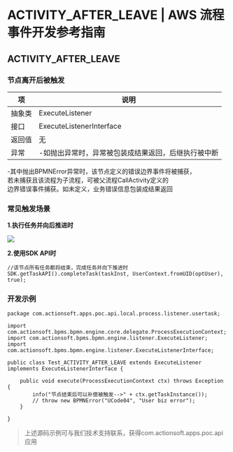 # ACTIVITY_AFTER_LEAVE | AWS 流程事件开发参考指南

## ACTIVITY_AFTER_LEAVE

### 节点离开后被触发

项 | 说明  
---|---  
抽象类 | ExecuteListener  
接口 | ExecuteListenerInterface  
返回值 | 无  
异常 | -如抛出异常时，异常被包装成结果返回，后继执行被中断   
-其中抛出BPMNError异常时，该节点定义的错误边界事件将被捕获，  
若未捕获且该流程为子流程，可被父流程CallActivity定义的  
边界错误事件捕获。如未定义，业务错误信息包装成结果返回  
  
### 常见触发场景

**1.执行任务并向后推进时**

![](https://docs.awspaas.com/reference-guide/aws-paas-process-listener-reference-guide-vue/activity_event/3.png)

**2.使用SDK API时**
    
    
    //该节点所有任务都将结束，完成任务并向下推进时
    SDK.getTaskAPI().completeTask(taskInst, UserContext.fromUID(optUser), true);
    

### 开发示例
    
    
    package com.actionsoft.apps.poc.api.local.process.listener.usertask;
    
    import com.actionsoft.bpms.bpmn.engine.core.delegate.ProcessExecutionContext;
    import com.actionsoft.bpms.bpmn.engine.listener.ExecuteListener;
    import com.actionsoft.bpms.bpmn.engine.listener.ExecuteListenerInterface;
    
    public class Test_ACTIVITY_AFTER_LEAVE extends ExecuteListener implements ExecuteListenerInterface {
    
        public void execute(ProcessExecutionContext ctx) throws Exception {
            info("节点结束后可以补偿被触发-->" + ctx.getTaskInstance());
            // throw new BPMNError("UCode04", "User biz error");
        }
    
    }
    

> 上述源码示例可与我们技术支持联系，获得com.actionsoft.apps.poc.api应用